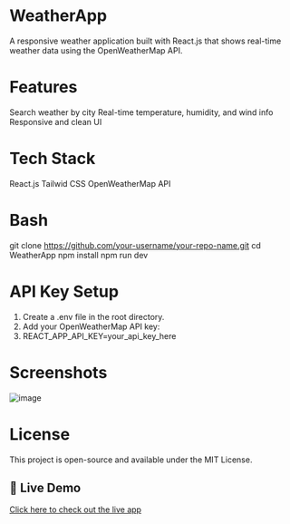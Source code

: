 # WeatherApp

A responsive weather application built with React.js that shows real-time weather data using the OpenWeatherMap API.

# Features
   Search weather by city
   Real-time temperature, humidity, and wind info
   Responsive and clean UI

# Tech Stack
  React.js
  Tailwid CSS
  OpenWeatherMap API   

# Bash  
  git clone https://github.com/your-username/your-repo-name.git
  cd WeatherApp
  npm install
  npm run dev 

# API Key Setup  
  1. Create a .env file in the root directory.
  2. Add your OpenWeatherMap API key:
  3. REACT_APP_API_KEY=your_api_key_here

# Screenshots
![image](https://github.com/user-attachments/assets/0dd01ddb-c185-4b76-a8e4-1a8afde03f41)

# License
This project is open-source and available under the MIT License.

## 🚀 Live Demo
  [Click here to check out the live app](https://your-live-app-link.com)


